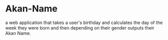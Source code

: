 # Akan-Name
a web application that takes a user's birthday and calculates the day of the week they were born and then depending on their gender outputs their Akan Name. 
